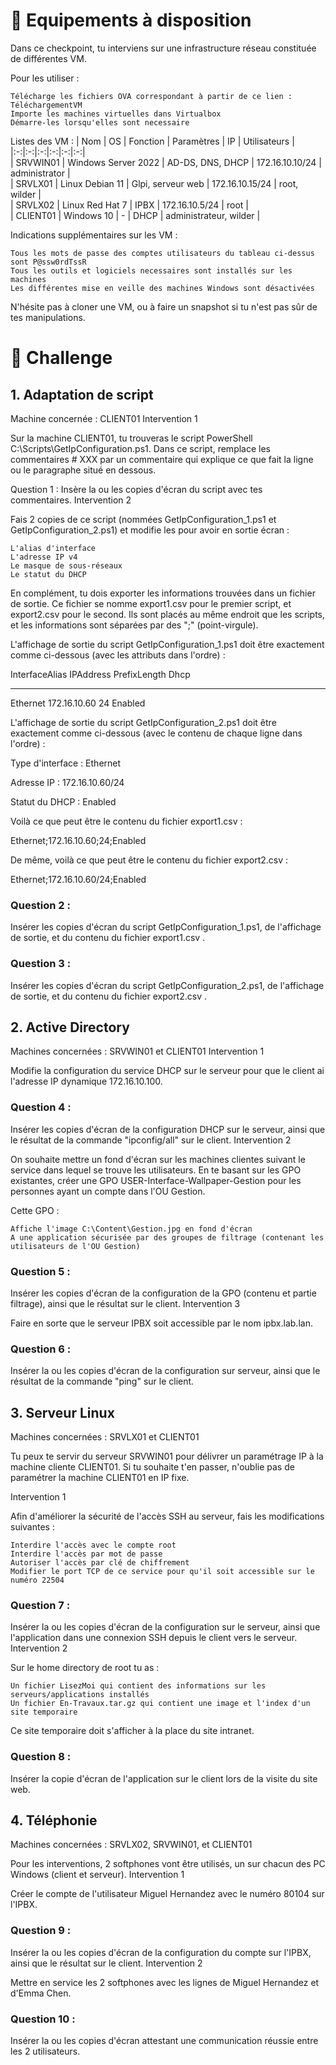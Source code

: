 # 🔧 Equipements à disposition

Dans ce checkpoint, tu interviens sur une infrastructure réseau constituée de différentes VM.

Pour les utiliser :

    Télécharge les fichiers OVA correspondant à partir de ce lien : TéléchargementVM
    Importe les machines virtuelles dans Virtualbox
    Démarre-les lorsqu'elles sont necessaire

Listes des VM :
| Nom |	OS |	Fonction |	Paramètres | IP |	Utilisateurs |  
|:-:|:-:|:-:|:-:|:-:|:-:|  
| SRVWIN01 |	Windows Server 2022 |	 AD-DS, DNS, DHCP |	172.16.10.10/24 |	administrator |  
| SRVLX01 |	Linux Debian 11 |	Glpi, serveur web |	172.16.10.15/24 |	root, wilder |  
| SRVLX02 |	Linux Red Hat 7 |	IPBX |	172.16.10.5/24 |	root |  
| CLIENT01 |	Windows 10 |	- |	DHCP |	administrateur, wilder |  

Indications supplémentaires sur les VM :

    Tous les mots de passe des comptes utilisateurs du tableau ci-dessus sont P@ssw0rdTssR
    Tous les outils et logiciels necessaires sont installés sur les machines
    Les différentes mise en veille des machines Windows sont désactivées

N'hésite pas à cloner une VM, ou à faire un snapshot si tu n'est pas sûr de tes manipulations.

# 💪 Challenge  

## 1. Adaptation de script

Machine concernée : CLIENT01
Intervention 1

Sur la machine CLIENT01, tu trouveras le script PowerShell C:\Scripts\GetIpConfiguration.ps1.
Dans ce script, remplace les commentaires # XXX par un commentaire qui explique ce que fait la ligne ou le paragraphe situé en dessous.

Question 1 :
Insère la ou les copies d'écran du script avec tes commentaires.
Intervention 2

Fais 2 copies de ce script (nommées GetIpConfiguration_1.ps1 et GetIpConfiguration_2.ps1) et modifie les pour avoir en sortie écran :

    L'alias d'interface
    L'adresse IP v4
    Le masque de sous-réseaux
    Le statut du DHCP

En complément, tu dois exporter les informations trouvées dans un fichier de sortie. Ce fichier se nomme export1.csv pour le premier script, et export2.csv pour le second. Ils sont placés au même endroit que les scripts, et les informations sont séparées par des ";" (point-virgule).

L'affichage de sortie du script GetIpConfiguration_1.ps1 doit être exactement comme ci-dessous (avec les attributs dans l'ordre) :

InterfaceAlias      IPAddress       PrefixLength      Dhcp

--------------      ---------       ------------      ----

Ethernet            172.16.10.60    24                Enabled

L'affichage de sortie du script GetIpConfiguration_2.ps1 doit être exactement comme ci-dessous (avec le contenu de chaque ligne dans l'ordre) :

Type d'interface : Ethernet

Adresse IP :	      172.16.10.60/24

Statut du DHCP :   Enabled

Voilà ce que peut être le contenu du fichier export1.csv :

Ethernet;172.16.10.60;24;Enabled

De même, voilà ce que peut être le contenu du fichier export2.csv :

Ethernet;172.16.10.60/24;Enabled

### Question 2 :
Insérer les copies d'écran du script GetIpConfiguration_1.ps1, de l'affichage de sortie, et du contenu du fichier export1.csv .

### Question 3 :
Insérer les copies d'écran du script GetIpConfiguration_2.ps1, de l'affichage de sortie, et du contenu du fichier export2.csv .

  
## 2. Active Directory

Machines concernées : SRVWIN01 et CLIENT01
Intervention 1

Modifie la configuration du service DHCP sur le serveur pour que le client ai l'adresse IP dynamique 172.16.10.100.

### Question 4 :
Insérer les copies d'écran de la configuration DHCP sur le serveur, ainsi que le résultat de la commande "ipconfig/all" sur le client.
Intervention 2

On souhaite mettre un fond d'écran sur les machines clientes suivant le service dans lequel se trouve les utilisateurs.
En te basant sur les GPO existantes, créer une GPO USER-Interface-Wallpaper-Gestion pour les personnes ayant un compte dans l'OU Gestion.

Cette GPO :

    Affiche l'image C:\Content\Gestion.jpg en fond d'écran
    A une application sécurisée par des groupes de filtrage (contenant les utilisateurs de l'OU Gestion)

### Question 5 :
Insérer les copies d'écran de la configuration de la GPO (contenu et partie filtrage), ainsi que le résultat sur le client.
Intervention 3

Faire en sorte que le serveur IPBX soit accessible par le nom ipbx.lab.lan.

### Question 6 :
Insérer la ou les copies d'écran de la configuration sur serveur, ainsi que le résultat de la commande "ping" sur le client.

  
## 3. Serveur Linux

Machines concernées : SRVLX01 et CLIENT01

Tu peux te servir du serveur SRVWIN01 pour délivrer un paramétrage IP à la machine cliente CLIENT01.
Si tu souhaite t'en passer, n'oublie pas de paramétrer la machine CLIENT01 en IP fixe.

Intervention 1

Afin d'améliorer la sécurité de l'accès SSH au serveur, fais les modifications suivantes :

    Interdire l'accès avec le compte root
    Interdire l'accès par mot de passe
    Autoriser l'accès par clé de chiffrement
    Modifier le port TCP de ce service pour qu'il soit accessible sur le numéro 22504

### Question 7 :
Insérer la ou les copies d'écran de la configuration sur le serveur, ainsi que l'application dans une connexion SSH depuis le client vers le serveur.
Intervention 2

Sur le home directory de root tu as :

    Un fichier LisezMoi qui contient des informations sur les serveurs/applications installés
    Un fichier En-Travaux.tar.gz qui contient une image et l'index d'un site temporaire

Ce site temporaire doit s'afficher à la place du site intranet.

### Question 8 :
Insérer la copie d'écran de l'application sur le client lors de la visite du site web.

  
## 4. Téléphonie

Machines concernées : SRVLX02, SRVWIN01, et CLIENT01

Pour les interventions, 2 softphones vont être utilisés, un sur chacun des PC Windows (client et serveur).
Intervention 1

Créer le compte de l'utilisateur Miguel Hernandez avec le numéro 80104 sur l'IPBX.

### Question 9 :
Insérer la ou les copies d'écran de la configuration du compte sur l'IPBX, ainsi que le résultat sur le client.
Intervention 2

Mettre en service les 2 softphones avec les lignes de Miguel Hernandez et d'Emma Chen.

### Question 10 :
Insérer la ou les copies d'écran attestant une communication réussie entre les 2 utilisateurs.
